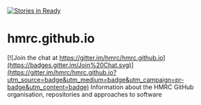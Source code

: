 [![Stories in Ready](https://badge.waffle.io/hmrc/hmrc.github.io.png?label=ready&title=Ready)](https://waffle.io/hmrc/hmrc.github.io)
# hmrc.github.io

[![Join the chat at https://gitter.im/hmrc/hmrc.github.io](https://badges.gitter.im/Join%20Chat.svg)](https://gitter.im/hmrc/hmrc.github.io?utm_source=badge&utm_medium=badge&utm_campaign=pr-badge&utm_content=badge)
Information about the HMRC GitHub organisation, repositories and approaches to software
